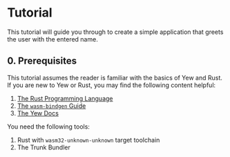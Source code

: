 # Tutorial

This tutorial will guide you through to create a simple application that
greets the user with the entered name.

## 0. Prerequisites

This tutorial assumes the reader is familiar with the basics of Yew and
Rust. If you are new to Yew or Rust, you may find the following content
helpful:

1. [The Rust Programming Language](https://doc.rust-lang.org/book/)
2. [The `wasm-bindgen` Guide](https://rustwasm.github.io/wasm-bindgen/introduction.html)
3. [The Yew Docs](https://yew.rs/docs/getting-started/introduction)

You need the following tools:

1. Rust with `wasm32-unknown-unknown` target toolchain
2. The Trunk Bundler
